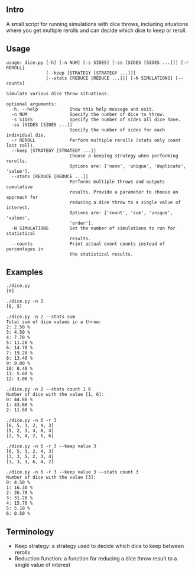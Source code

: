 Intro
-----

A small script for running simulations with dice throws, including situations
where you get multiple rerolls and can decide which dice to keep or reroll.

Usage
-----

    usage: dice.py [-h] [-n NUM] [-s SIDES] [-ss [SIDES [SIDES ...]]] [-r REROLL]
                   [--keep [STRATEGY [STRATEGY ...]]]
                   [--stats [REDUCE [REDUCE ...]]] [-N SIMULATIONS] [--counts]

    Simulate various dice throw situations.

    optional arguments:
      -h, --help            Show this help message and exit.
      -n NUM                Specify the number of dice to throw.
      -s SIDES              Specify the number of sides all dice have.
      -ss [SIDES [SIDES ...]]
                            Specify the number of sides for each individual die.
      -r REROLL             Perform multiple rerolls (stats only count last roll).
      --keep [STRATEGY [STRATEGY ...]]
                            Choose a keeping strategy when performing rerolls.
                            Options are: ['none', 'unique', 'duplicate', 'value'].
      --stats [REDUCE [REDUCE ...]]
                            Performs multiple throws and outputs cumulative
                            results. Provide a parameter to choose an approach for
                            reducing a dice throw to a single value of interest.
                            Options are: ['count', 'sum', 'unique', 'values',
                            'order'].
      -N SIMULATIONS        Set the number of simulations to run for statistical
                            results.
      --counts              Print actual event counts instead of percentages in
                            the statistical results.

Examples
--------

    ./dice.py
    [6]

    ./dice.py -n 2
    [6, 5]

    ./dice.py -n 2 --stats sum
    Total sum of dice values in a throw:
    2: 2.50 %
    3: 4.50 %
    4: 7.70 %
    5: 11.20 %
    6: 14.70 %
    7: 19.20 %
    8: 13.40 %
    9: 9.80 %
    10: 8.40 %
    11: 5.60 %
    12: 3.00 %

    ./dice.py -n 2 --stats count 1 6
    Number of dice with the value [1, 6]:
    0: 44.80 %
    1: 43.60 %
    2: 11.60 %

    ./dice.py -n 6 -r 3
    [6, 5, 3, 2, 4, 3]
    [5, 2, 3, 4, 6, 4]
    [2, 5, 4, 2, 6, 6]

    ./dice.py -n 6 -r 3 --keep value 3
    [6, 5, 3, 2, 4, 3]
    [3, 3, 5, 2, 3, 4]
    [3, 3, 3, 6, 4, 2]

    ./dice.py -n 6 -r 3 --keep value 3 --stats count 3
    Number of dice with the value [3]:
    0: 4.50 %
    1: 16.30 %
    2: 26.70 %
    3: 31.20 %
    4: 15.70 %
    5: 5.10 %
    6: 0.50 %

Terminology
-----------
* Keep strategy: 
  a strategy used to decide which dice to keep between rerolls
* Reduction function: 
  a function for reducing a dice throw result to a single value of interest
